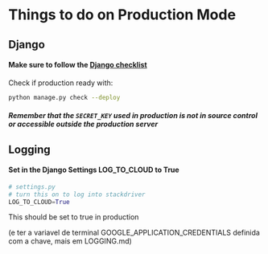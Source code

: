 # Things to do on Production Mode

## Django

#### Make sure to follow the [Django checklist](https://docs.djangoproject.com/en/2.1/howto/deployment/checklist/)

Check if production ready with:

```bash
python manage.py check --deploy
```

##### Remember that the ```SECRET_KEY``` used in production is not in source control or accessible outside the production server



## Logging

#### Set in the Django Settings LOG_TO_CLOUD to True

```python
# settings.py
# turn this on to log into stackdriver
LOG_TO_CLOUD=True
```

This should be set to true in production

(e ter a variavel de  terminal GOOGLE_APPLICATION_CREDENTIALS definida com a chave, mais em LOGGING.md)
